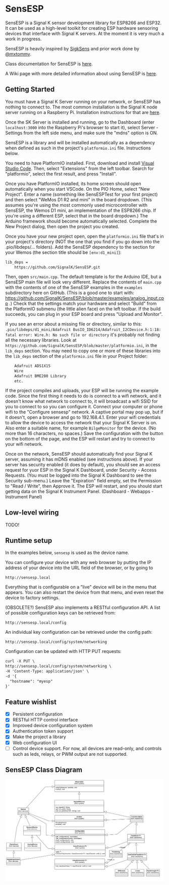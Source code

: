 # SensESP

SensESP is a Signal K sensor development library for ESP8266
and ESP32. It can be used as a high-level toolkit for
creating ESP hardware sensoring devices that interface with Signal K
servers. At the moment it is very much a work in progress.

SensESP is heavily inspired by [SigkSens](https://github.com/mxtommy/SigkSens)
and prior work done by [@mxtommy](https://github.com/mxtommy).

Class documentation for SensESP is [here](http://signalk.org/SensESP/annotated.html).

A Wiki page with more detailed information about using SensESP is [here](https://github.com/SignalK/SensESP/wiki).

## Getting Started

You must have a Signal K Server running on your network, or SensESP has nothing to connect to. The most common installation is the Signal K node server running on a Raspberry Pi. Installation instructions for that are [here](https://github.com/SignalK/signalk-server-node/blob/master/raspberry_pi_installation.md).

Once the SK Server is installed and running, go to the Dashboard (enter `localhost:3000` into the Raspberry Pi's browser to start it), select Server - Settings from the left side menu, and make sure the "mdns" option is ON.

SensESP is a library and will be installed automatically as a dependency when defined as such in the project's
`platformio.ini` file. Instructions below.

You need to have PlatformIO installed. First, download and install [Visual Studio Code](https://code.visualstudio.com/).
Then, select "Extensions" from the left toolbar. Search for "platformio", select the first result, and press "Install".

Once you have PlatformIO installed, its home screen should open automatically when you start VSCode. On the PIO Home,
select "New Project". Enter a name (something like SensESPTest for your first project) and then select "WeMos
D1 R2 and mini" in the board dropdown. (This assumes you're using the most commonly used microcontroller with SensESP,
the Wemos D1 mini, an implementation of the ESP8266 chip. If you're using a different ESP, select that in the 
board dropdown.) The Arduino framework should become automatically selected. Complete the New Project dialog, then open the project you created.

Once you have your new project open, open the `platformio.ini` file that's in your project's directory (NOT the one that you find if you go down into the .pio/libdeps/... folders). Add the SensESP dependency to the section for your Wemos (the section title should be `[env:d1_mini]`):
```
lib_deps =
    https://github.com/SignalK/SensESP.git
```
Then, open `src/main.cpp`. The default template is for the Arduino IDE, but a SensESP main file will look very different. Replace the contents of `main.cpp` with the contents of one of the SensESP examples in the `examples` subdirectory here on GitHub. (This is a good one to start with: https://github.com/SignalK/SensESP/blob/master/examples/analog_input.cpp .) Check that the settings match your hardware and select "Build" from the PlatformIO submenu (the little alien face) on the left toolbar. If the build succeeds, you can plug in your ESP board and press "Upload and Monitor".

If you see an error about a missing file or directory, similar to this:
`.pio/libdeps/d1_mini/Adafruit BusIO_ID6214/Adafruit_I2CDevice.h:1:18: fatal error: Wire.h: No such file or directory`
it's probably not finding all the necessary libraries. Look at `https://github.com/SignalK/SensESP/blob/master/platformio.ini`, in the `lib_deps` section. You may need to copy one or more of these libraries into the `lib_deps` section of the `platformio.ini` file in your Project folder:
```
    Adafruit ADS1X15
    Wire
    Adafruit BME280 Library
    etc.
```

If the project compiles and uploads, your ESP will be running the example code. Since the first thing it needs to do is connect to a wifi network, and it doesn't know what network to connect to, it will broadcast a wifi SSID for you to connect to so you can configure it. Connect your computer or phone wifi to the "Configure sensesp" network. A captive portal may pop up, but if it doesn't, open a browser and go to 192.168.4.1. Enter your wifi credentials to allow the device to access the network that your Signal K Server is on. Also enter a suitable name, for example `BilgeMonitor` for the device. (No more than 16 characters, no spaces.) Save the configuration with the button on the bottom of the page, and the ESP will restart and try to connect to your wifi network.

Once on the network, SensESP should automatically find your Signal K server, assuming it has mDNS enabled (see instructions above). If your server has security enabled (it does by default), you should see an access request for yuor ESP in the Signal K Dashboard, under Security - Access Requests. (You must be logged into the Signal K Dashboard to see the Security sub-menu.) Leave the "Expiration" field empty, set the Permission to "Read / Write", then Approve it. The ESP will restart, and you should start getting data on the Signal K Instrument Panel. (Dashboard - Webapps - Instrument Panel)

## Low-level wiring

TODO!

## Runtime setup

In the examples below, `sensesp` is used as the device name.

You can configure your device with any web browser by putting the IP address of your device into the URL field of the browser, or by going to

    http://sensesp.local


Everything that is configurable on a "live" device will be in the menu that appears. You can also restart the device from that menu, and even reset the device to factory settings.

(OBSOLETE?) SensESP also implements a RESTful configuration API. A list of
possible configuration keys can be retrieved from:

    http://sensesp.local/config

An individual key configuration can be retrieved under
the config path:

    http://sensesp.local/config/system/networking

Configuration can be updated with HTTP PUT requests:

    curl -X PUT \
    http://sensesp.local/config/system/networking \
    -H 'Content-Type: application/json' \
    -d '{
      "hostname": "myesp"
    }'

## Feature wishlist

- [x] Persistent configuration
- [x] RESTful HTTP control interface
- [x] Improved device configuration system
- [x] Authentication token support
- [x] Make the project a library
- [x] Web configuration UI
- [ ] Control device support. For now, all devices are read-only, and controls such as leds, relays, or
PWM output are not supported.

SensESP Class Diagram
----------------------------
![alt text](sens_esp_uml.png "UML for SensESP")
